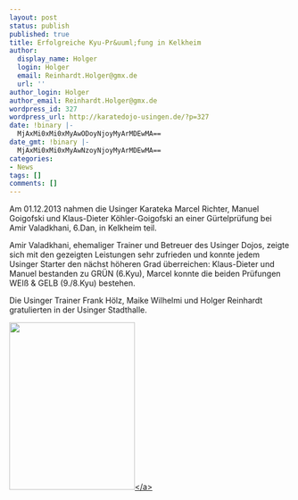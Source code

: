 ```yaml
---
layout: post
status: publish
published: true
title: Erfolgreiche Kyu-Pr&uuml;fung in Kelkheim
author:
  display_name: Holger
  login: Holger
  email: Reinhardt.Holger@gmx.de
  url: ''
author_login: Holger
author_email: Reinhardt.Holger@gmx.de
wordpress_id: 327
wordpress_url: http://karatedojo-usingen.de/?p=327
date: !binary |-
  MjAxMi0xMi0xMyAwODoyNjoyMyArMDEwMA==
date_gmt: !binary |-
  MjAxMi0xMi0xMyAwNzoyNjoyMyArMDEwMA==
categories:
- News
tags: []
comments: []
---
```

<p>Am 01.12.2013 nahmen die Usinger Karateka Marcel Richter, Manuel Goigofski und Klaus-Dieter K&ouml;hler-Goigofski an einer G&uuml;rtelpr&uuml;fung bei Amir Valadkhani, 6.Dan, in Kelkheim teil. </p>
<p>Amir Valadkhani, ehemaliger Trainer und Betreuer des Usinger Dojos, zeigte sich mit den gezeigten Leistungen sehr zufrieden und konnte jedem Usinger Starter den n&auml;chst h&ouml;heren Grad &uuml;berreichen: Klaus-Dieter und Manuel bestanden zu GR&Uuml;N (6.Kyu), Marcel konnte die beiden Pr&uuml;fungen WEI&szlig; &amp; GELB (9.&#47;8.Kyu) bestehen.</p>
<p>Die Usinger Trainer Frank H&ouml;lz, Maike Wilhelmi und Holger Reinhardt gratulierten in der Usinger Stadthalle. </p>
<p><a href="http:&#47;&#47;karatedojo-usingen.de&#47;wp-content&#47;uploads&#47;2012&#47;12&#47;Pr&uuml;fung_Kelkheim-1.12.2012_Klaus-DieterManuel-Marcel.jpg"><img src="http:&#47;&#47;karatedojo-usingen.de&#47;wp-content&#47;uploads&#47;2012&#47;12&#47;Pr&uuml;fung_Kelkheim-1.12.2012_Klaus-DieterManuel-Marcel-225x300.jpg" alt="" width="225" height="300" class="aligncenter size-medium wp-image-331" &#47;><&#47;a></p>
